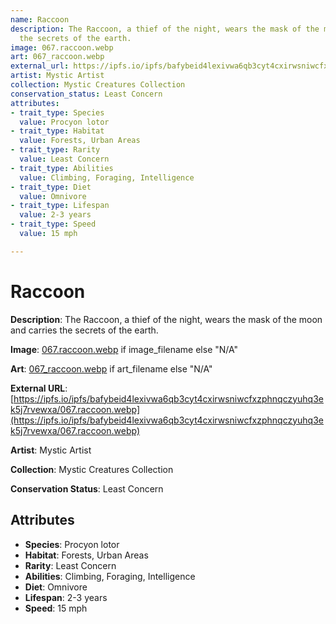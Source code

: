 ```yaml
---
name: Raccoon
description: The Raccoon, a thief of the night, wears the mask of the moon and carries
  the secrets of the earth.
image: 067.raccoon.webp
art: 067_raccoon.webp
external_url: https://ipfs.io/ipfs/bafybeid4lexivwa6qb3cyt4cxirwsniwcfxzphnqczyuhq3ek5j7rvewxa/067.raccoon.webp
artist: Mystic Artist
collection: Mystic Creatures Collection
conservation_status: Least Concern
attributes:
- trait_type: Species
  value: Procyon lotor
- trait_type: Habitat
  value: Forests, Urban Areas
- trait_type: Rarity
  value: Least Concern
- trait_type: Abilities
  value: Climbing, Foraging, Intelligence
- trait_type: Diet
  value: Omnivore
- trait_type: Lifespan
  value: 2-3 years
- trait_type: Speed
  value: 15 mph

---
```


# Raccoon

**Description**: The Raccoon, a thief of the night, wears the mask of the moon and carries the secrets of the earth.

**Image**: [067.raccoon.webp](./067.raccoon.webp) if image_filename else "N/A"

**Art**: [067_raccoon.webp](./067_raccoon.webp) if art_filename else "N/A"

**External URL**: [https://ipfs.io/ipfs/bafybeid4lexivwa6qb3cyt4cxirwsniwcfxzphnqczyuhq3ek5j7rvewxa/067.raccoon.webp](https://ipfs.io/ipfs/bafybeid4lexivwa6qb3cyt4cxirwsniwcfxzphnqczyuhq3ek5j7rvewxa/067.raccoon.webp)

**Artist**: Mystic Artist

**Collection**: Mystic Creatures Collection

**Conservation Status**: Least Concern

## Attributes
- **Species**: Procyon lotor
- **Habitat**: Forests, Urban Areas
- **Rarity**: Least Concern
- **Abilities**: Climbing, Foraging, Intelligence
- **Diet**: Omnivore
- **Lifespan**: 2-3 years
- **Speed**: 15 mph
